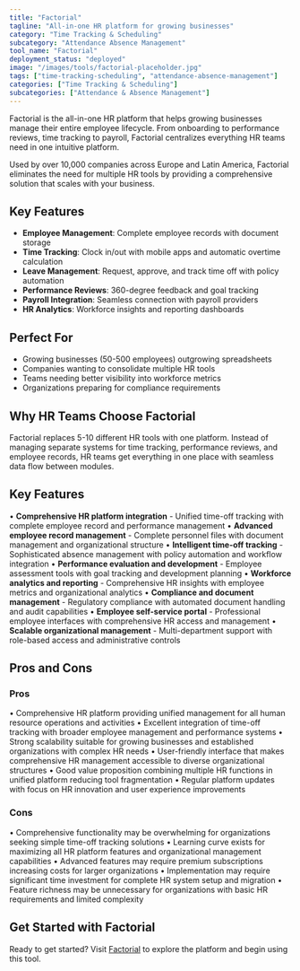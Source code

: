 ```yaml
---
title: "Factorial"
tagline: "All-in-one HR platform for growing businesses"
category: "Time Tracking & Scheduling"
subcategory: "Attendance Absence Management"
tool_name: "Factorial"
deployment_status: "deployed"
image: "/images/tools/factorial-placeholder.jpg"
tags: ["time-tracking-scheduling", "attendance-absence-management"]
categories: ["Time Tracking & Scheduling"]
subcategories: ["Attendance & Absence Management"]
---
```

Factorial is the all-in-one HR platform that helps growing businesses manage their entire employee lifecycle. From onboarding to performance reviews, time tracking to payroll, Factorial centralizes everything HR teams need in one intuitive platform.

Used by over 10,000 companies across Europe and Latin America, Factorial eliminates the need for multiple HR tools by providing a comprehensive solution that scales with your business.

## Key Features
- **Employee Management**: Complete employee records with document storage
- **Time Tracking**: Clock in/out with mobile apps and automatic overtime calculation
- **Leave Management**: Request, approve, and track time off with policy automation
- **Performance Reviews**: 360-degree feedback and goal tracking
- **Payroll Integration**: Seamless connection with payroll providers
- **HR Analytics**: Workforce insights and reporting dashboards

## Perfect For
- Growing businesses (50-500 employees) outgrowing spreadsheets
- Companies wanting to consolidate multiple HR tools
- Teams needing better visibility into workforce metrics
- Organizations preparing for compliance requirements

## Why HR Teams Choose Factorial
Factorial replaces 5-10 different HR tools with one platform. Instead of managing separate systems for time tracking, performance reviews, and employee records, HR teams get everything in one place with seamless data flow between modules.

## Key Features

• **Comprehensive HR platform integration** - Unified time-off tracking with complete employee record and performance management
• **Advanced employee record management** - Complete personnel files with document management and organizational structure
• **Intelligent time-off tracking** - Sophisticated absence management with policy automation and workflow integration
• **Performance evaluation and development** - Employee assessment tools with goal tracking and development planning
• **Workforce analytics and reporting** - Comprehensive HR insights with employee metrics and organizational analytics
• **Compliance and document management** - Regulatory compliance with automated document handling and audit capabilities
• **Employee self-service portal** - Professional employee interfaces with comprehensive HR access and management
• **Scalable organizational management** - Multi-department support with role-based access and administrative controls

## Pros and Cons

### Pros
• Comprehensive HR platform providing unified management for all human resource operations and activities
• Excellent integration of time-off tracking with broader employee management and performance systems
• Strong scalability suitable for growing businesses and established organizations with complex HR needs
• User-friendly interface that makes comprehensive HR management accessible to diverse organizational structures
• Good value proposition combining multiple HR functions in unified platform reducing tool fragmentation
• Regular platform updates with focus on HR innovation and user experience improvements

### Cons
• Comprehensive functionality may be overwhelming for organizations seeking simple time-off tracking solutions
• Learning curve exists for maximizing all HR platform features and organizational management capabilities
• Advanced features may require premium subscriptions increasing costs for larger organizations
• Implementation may require significant time investment for complete HR system setup and migration
• Feature richness may be unnecessary for organizations with basic HR requirements and limited complexity

## Get Started with Factorial

Ready to get started? Visit [Factorial](https://factorialhr.com) to explore the platform and begin using this tool.